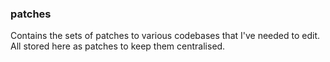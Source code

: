 ### patches
Contains the sets of patches to various codebases that I've needed to edit. All
stored here as patches to keep them centralised.
